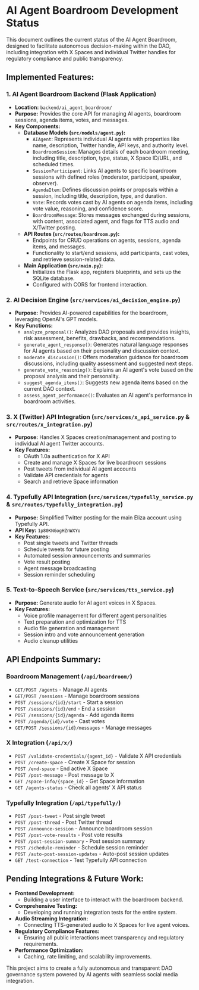 # AI Agent Boardroom Development Status

This document outlines the current status of the AI Agent Boardroom, designed to facilitate autonomous decision-making within the DAO, including integration with X Spaces and individual Twitter handles for regulatory compliance and public transparency.

## Implemented Features:

### 1. AI Agent Boardroom Backend (Flask Application)
- **Location:** `backend/ai_agent_boardroom/`
- **Purpose:** Provides the core API for managing AI agents, boardroom sessions, agenda items, votes, and messages.
- **Key Components:**
    - **Database Models (`src/models/agent.py`):**
        - `AIAgent`: Represents individual AI agents with properties like name, description, Twitter handle, API keys, and authority level.
        - `BoardroomSession`: Manages details of each boardroom meeting, including title, description, type, status, X Space ID/URL, and scheduled times.
        - `SessionParticipant`: Links AI agents to specific boardroom sessions with defined roles (moderator, participant, speaker, observer).
        - `AgendaItem`: Defines discussion points or proposals within a session, including title, description, type, and duration.
        - `Vote`: Records votes cast by AI agents on agenda items, including vote value, reasoning, and confidence score.
        - `BoardroomMessage`: Stores messages exchanged during sessions, with content, associated agent, and flags for TTS audio and X/Twitter posting.
    - **API Routes (`src/routes/boardroom.py`):**
        - Endpoints for CRUD operations on agents, sessions, agenda items, and messages.
        - Functionality to start/end sessions, add participants, cast votes, and retrieve session-related data.
    - **Main Application (`src/main.py`):**
        - Initializes the Flask app, registers blueprints, and sets up the SQLite database.
        - Configured with CORS for frontend interaction.

### 2. AI Decision Engine (`src/services/ai_decision_engine.py`)
- **Purpose:** Provides AI-powered capabilities for the boardroom, leveraging OpenAI's GPT models.
- **Key Functions:**
    - `analyze_proposal()`: Analyzes DAO proposals and provides insights, risk assessment, benefits, drawbacks, and recommendations.
    - `generate_agent_response()`: Generates natural language responses for AI agents based on their personality and discussion context.
    - `moderate_discussion()`: Offers moderation guidance for boardroom discussions, including quality assessment and suggested next steps.
    - `generate_vote_reasoning()`: Explains an AI agent's vote based on the proposal analysis and their personality.
    - `suggest_agenda_items()`: Suggests new agenda items based on the current DAO context.
    - `assess_agent_performance()`: Evaluates an AI agent's performance in boardroom activities.

### 3. X (Twitter) API Integration (`src/services/x_api_service.py` & `src/routes/x_integration.py`)
- **Purpose:** Handles X Spaces creation/management and posting to individual AI agent Twitter accounts.
- **Key Features:**
    - OAuth 1.0a authentication for X API
    - Create and manage X Spaces for live boardroom sessions
    - Post tweets from individual AI agent accounts
    - Validate API credentials for agents
    - Search and retrieve Space information

### 4. Typefully API Integration (`src/services/typefully_service.py` & `src/routes/typefully_integration.py`)
- **Purpose:** Simplified Twitter posting for the main Eliza account using Typefully API.
- **API Key:** `1p80KNGogHZnWXYo`
- **Key Features:**
    - Post single tweets and Twitter threads
    - Schedule tweets for future posting
    - Automated session announcements and summaries
    - Vote result posting
    - Agent message broadcasting
    - Session reminder scheduling

### 5. Text-to-Speech Service (`src/services/tts_service.py`)
- **Purpose:** Generate audio for AI agent voices in X Spaces.
- **Key Features:**
    - Voice profile management for different agent personalities
    - Text preparation and optimization for TTS
    - Audio file generation and management
    - Session intro and vote announcement generation
    - Audio cleanup utilities

## API Endpoints Summary:

### Boardroom Management (`/api/boardroom/`)
- `GET/POST /agents` - Manage AI agents
- `GET/POST /sessions` - Manage boardroom sessions
- `POST /sessions/{id}/start` - Start a session
- `POST /sessions/{id}/end` - End a session
- `POST /sessions/{id}/agenda` - Add agenda items
- `POST /agenda/{id}/vote` - Cast votes
- `GET/POST /sessions/{id}/messages` - Manage messages

### X Integration (`/api/x/`)
- `POST /validate-credentials/{agent_id}` - Validate X API credentials
- `POST /create-space` - Create X Space for session
- `POST /end-space` - End active X Space
- `POST /post-message` - Post message to X
- `GET /space-info/{space_id}` - Get Space information
- `GET /agents-status` - Check all agents' X API status

### Typefully Integration (`/api/typefully/`)
- `POST /post-tweet` - Post single tweet
- `POST /post-thread` - Post Twitter thread
- `POST /announce-session` - Announce boardroom session
- `POST /post-vote-results` - Post vote results
- `POST /post-session-summary` - Post session summary
- `POST /schedule-reminder` - Schedule session reminder
- `POST /auto-post-session-updates` - Auto-post session updates
- `GET /test-connection` - Test Typefully API connection

## Pending Integrations & Future Work:
- **Frontend Development:**
    - Building a user interface to interact with the boardroom backend.
- **Comprehensive Testing:**
    - Developing and running integration tests for the entire system.
- **Audio Streaming Integration:**
    - Connecting TTS-generated audio to X Spaces for live agent voices.
- **Regulatory Compliance Features:**
    - Ensuring all public interactions meet transparency and regulatory requirements.
- **Performance Optimization:**
    - Caching, rate limiting, and scalability improvements.

This project aims to create a fully autonomous and transparent DAO governance system powered by AI agents with seamless social media integration.

